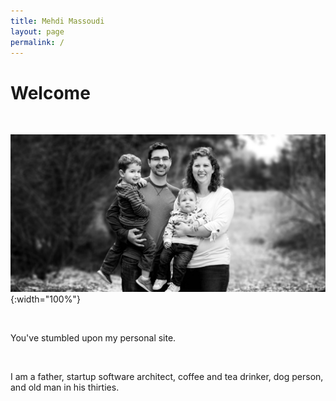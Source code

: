 ```yaml
---
title: Mehdi Massoudi
layout: page
permalink: /
---
```


# Welcome

<br />

![Massoudi Family](images/family-header.png "Massoudi Family"){:width="100%"}

<br />

You've stumbled upon my personal site. 

<br />

I am a father, startup software architect, coffee and tea drinker, dog person, 
and old man in his thirties. 

